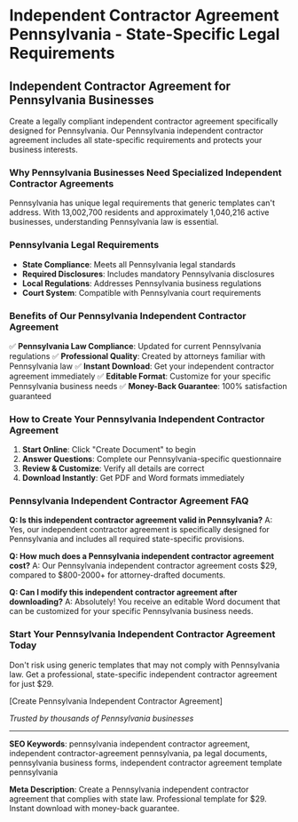 # Independent Contractor Agreement Pennsylvania - State-Specific Legal Requirements

## Independent Contractor Agreement for Pennsylvania Businesses

Create a legally compliant independent contractor agreement specifically designed for Pennsylvania. Our Pennsylvania independent contractor agreement includes all state-specific requirements and protects your business interests.

### Why Pennsylvania Businesses Need Specialized Independent Contractor Agreements

Pennsylvania has unique legal requirements that generic templates can't address. With 13,002,700 residents and approximately 1,040,216 active businesses, understanding Pennsylvania law is essential.

### Pennsylvania Legal Requirements

- **State Compliance**: Meets all Pennsylvania legal standards
- **Required Disclosures**: Includes mandatory Pennsylvania disclosures
- **Local Regulations**: Addresses Pennsylvania business regulations
- **Court System**: Compatible with Pennsylvania court requirements

### Benefits of Our Pennsylvania Independent Contractor Agreement

✅ **Pennsylvania Law Compliance**: Updated for current Pennsylvania regulations
✅ **Professional Quality**: Created by attorneys familiar with Pennsylvania law
✅ **Instant Download**: Get your independent contractor agreement immediately
✅ **Editable Format**: Customize for your specific Pennsylvania business needs
✅ **Money-Back Guarantee**: 100% satisfaction guaranteed

### How to Create Your Pennsylvania Independent Contractor Agreement

1. **Start Online**: Click "Create Document" to begin
2. **Answer Questions**: Complete our Pennsylvania-specific questionnaire
3. **Review & Customize**: Verify all details are correct
4. **Download Instantly**: Get PDF and Word formats immediately

### Pennsylvania Independent Contractor Agreement FAQ

**Q: Is this independent contractor agreement valid in Pennsylvania?**
A: Yes, our independent contractor agreement is specifically designed for Pennsylvania and includes all required state-specific provisions.

**Q: How much does a Pennsylvania independent contractor agreement cost?**
A: Our Pennsylvania independent contractor agreement costs $29, compared to $800-2000+ for attorney-drafted documents.

**Q: Can I modify this independent contractor agreement after downloading?**
A: Absolutely! You receive an editable Word document that can be customized for your specific Pennsylvania business needs.

### Start Your Pennsylvania Independent Contractor Agreement Today

Don't risk using generic templates that may not comply with Pennsylvania law. Get a professional, state-specific independent contractor agreement for just $29.

[Create Pennsylvania Independent Contractor Agreement]

*Trusted by thousands of Pennsylvania businesses*

---

**SEO Keywords**: pennsylvania independent contractor agreement, independent contractor-agreement pennsylvania, pa legal documents, pennsylvania business forms, independent contractor agreement template pennsylvania

**Meta Description**: Create a Pennsylvania independent contractor agreement that complies with state law. Professional template for $29. Instant download with money-back guarantee.
